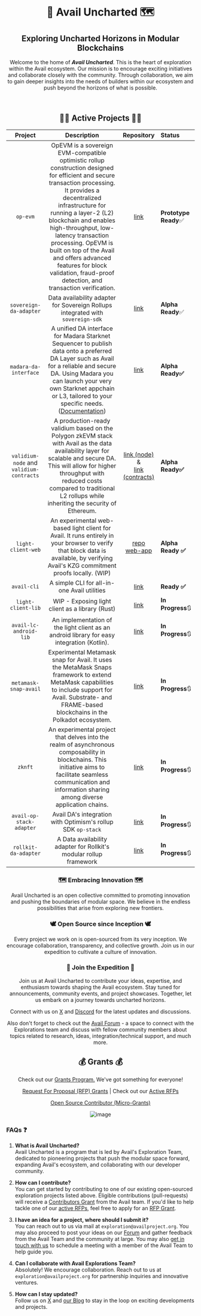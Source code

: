 <div align="center">
  
  <h1> 🚀 Avail Uncharted 🗺 </h1>
  <h2>Exploring Uncharted Horizons in Modular Blockchains</h2>
  <p>Welcome to the home of <b><i>Avail Uncharted</i></b>. This is the heart of exploration within the Avail ecosystem. Our mission is to encourage exciting initiatives and collaborate closely with the community. Through collaboration, we aim to gain deeper insights into the needs of builders within our ecosystem and push beyond the horizons of what is possible.</p>
<br>

## 🏃‍♂️ Active Projects 🏃‍♂️
| Project              | Description | Repository | Status |
| :---------------: | :-------: | :--------: | :--------- |
| `op-evm`        |   OpEVM is a sovereign EVM-compatible optimistic rollup construction designed for efficient and secure transaction processing. It provides a decentralized infrastructure for running a layer-2 (L2) blockchain and enables high-throughput, low-latency transaction processing. OpEVM is built on top of the Avail and offers advanced features for block validation, fraud-proof detection, and transaction verification. |  [link](https://github.com/availproject/op-evm) | **Prototype Ready**✅ |
| `sovereign-da-adapter`           |   Data availability adapter for Sovereign Rollups integrated with `sovereign-sdk`  | [link](https://github.com/availproject/sovereign-sdk/tree/main) |**Alpha Ready**✅ |
| `madara-da-interface` |  A unified DA interface for Madara Starknet Sequencer to publish data onto a preferred DA Layer such as Avail for a reliable and secure DA. Using Madara you can launch your very own Starknet appchain or L3, tailored to your specific needs. ([Documentation](https://docs.madara.zone/ecosystem/avail))   | [link](https://github.com/keep-starknet-strange/madara/pull/1021) | **Alpha Ready✅** |
| `validium-node` and `validium-contracts` | A production-ready validium based on the Polygon zkEVM stack with Avail as the data availability layer for scalable and secure DA. This will allow for higher throughput with reduced costs compared to traditional L2 rollups while inheriting the security of Ethereum. | [link (node)](https://github.com/QEDK/validium-node) <br>&<br> [link (contracts)](https://github.com/QEDK/validium-contracts) | **Alpha Ready✅**  |
| `light-client-web` | An experimental web-based light client for Avail. It runs entirely in your browser to verify that block data is available, by verifying Avail's KZG commitment proofs locally. (WIP) | [repo](https://github.com/availproject/light-client-web) <br> [web-app](https://light.avail.tools/) | **Alpha Ready ✅** |
| `avail-cli` | A simple CLI for all-in-one Avail utilities | [link](https://github.com/availproject/cli) | **Ready ✅** |
| `light-client-lib` | WIP - Exposing light client as a library (Rust) | [link](https://github.com/availproject/light-client-lib) | **In Progress**🔃 |
| `avail-lc-android-lib` | An implementation of the light client as an android library for easy integration (Kotlin). | [link](https://github.com/availproject/avail-lc-android-lib) | **In Progress**🔃 |
| `metamask-snap-avail` | Experimental Metamask snap for Avail. It uses the MetaMask Snaps framework to extend MetaMask capabilities to include support for Avail. Substrate- and FRAME-based blockchains in the Polkadot ecosystem. | [link](https://github.com/availproject/metamask-snap-avail) | **In Progress**🔃 |
| `zknft` |  An experimental project that delves into the realm of asynchronous composability in blockchains. This initiative aims to facilitate seamless communication and information sharing among diverse application chains. | [link](https://github.com/availproject/zknft) | **In Progress**🔃 |
| `avail-op-stack-adapter`    | Avail DA's integration with Optimism's rollup SDK `op-stack` | [link](https://github.com/availproject/avail-op-stack-adapter) | **In Progress**🔃 |
| `rollkit-da-adapter` | A Data availability adapter for Rollkit's modular rollup framework | [link](https://github.com/rollkit/rollkit/pull/1168) | **In Progress**🔃 |



### 🗺 Embracing Innovation 🗺
Avail Uncharted is an open collective committed to promoting innovation and pushing the boundaries of modular space. We believe in the endless possibilities that arise from exploring new frontiers.

### 🕊 Open Source since Inception 🕊
Every project we work on is open-sourced from its very inception. We encourage collaboration, transparency, and collective growth. Join us in our expedition to cultivate a culture of innovation.

### 👥 Join the Expedition 👥
Join us at Avail Uncharted to contribute your ideas, expertise, and enthusiasm towards shaping the Avail ecosystem. Stay tuned for announcements, community events, and project showcases. Together, let us embark on a journey towards uncharted horizons.

Connect with us on [X](https://x.com/AvailProject) and [Discord](https://discord.gg/y6fHnxZQX8) for the latest updates and discussions. 

Also don't forget to check out the [Avail Forum](https://forum.availproject.org/) -  a space to connect with the Explorations team and discuss with fellow community members about topics related to research, ideas, integration/technical support, and much more. 

## 💰 Grants 💰
Check out our [Grants Program.](grants/grants.md) We've got something for everyone! 

[Request For Proposal (RFP) Grants](grants/RFPs/RFP-Process.md) | Check out our [Active RFPs ](grants/RFPs)

[Open Source Contributor (Micro-Grants)](grants/Open%20Source%20Contributors/contributor-grants.md)

![image](https://github.com/availproject/avail-uncharted/assets/66296664/8ba52208-e993-40b8-9eb3-5162edd6d5fb)

</div>

### FAQs ❓
1. **What is Avail Uncharted?** <br>
Avail Uncharted is a program that is led by Avail's Exploration Team, dedicated to pioneering projects that push the modular space forward, expanding Avail's ecosystem, and collaborating with our developer community.

2. **How can I contribute?** <br>
You can get started by contributing to one of our existing open-sourced exploration projects listed above. Eligible contributions (pull-requests) will receive a [Contributors Grant](grants/Open%20Source%20Contributors/contributor-grants.md) from the Avail team. If you'd like to help tackle one of our [active RFPs](grants/RFPs), feel free to apply for an [RFP Grant](grants/RFPs/RFP-Process.md).

3. **I have an idea for a project, where should I submit it?** <br>
You can reach out to us via mail at `exploration@availproject.org`. You may also proceed to post your ideas on our [Forum](https://forum.availproject.org/) and gather feedback from the Avail Team and the community at large. You may also [get in touch with us](https://airtable.com/app3uGEo7mZ5jbIfW/shrLfg0gF0RiQ7kfV) to schedule a meeting with a member of the Avail Team to help guide you.

4. **Can I collaborate with Avail Explorations Team?** <br>
Absolutely! We encourage collaboration. Reach out to us at `exploration@availproject.org` for partnership inquiries and innovative ventures.

5. **How can I stay updated?** <br>
Follow us on [X](https://x.com/AvailProject) and [our Blog](https://blog.availproject.org/) to stay in the loop on exciting developments and projects.
